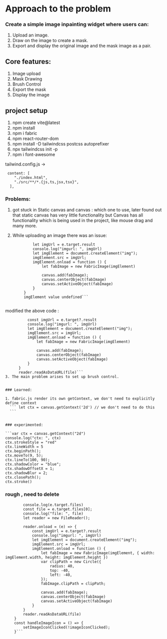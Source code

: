# Approach to the problem

### Create a simple image inpainting widget where users can:

1. Upload an image.
2. Draw on the image to create a mask.
3. Export and display the original image and the mask image as a pair.

## Core features:

1. Image upload
2. Mask Drawing 
3. Brush Control
4. Export the mask
5. Display the image

## project setup

1. npm create vite@latest
2. npm install
3. npm i fabric
4. npm react-router-dom
5. npm install -D tailwindcss postcss autoprefixer
6. npx tailwindcss init -p
7. npm i font-awesome

tailwind.config.js -> 
```
 content: [
    "./index.html",
    "./src/**/*.{js,ts,jsx,tsx}",
  ],
```
   
### Problems:

1. got stuck in Static canvas and canvas : which one to use, later found out that static canvas has very little functionality but Canvas has all functionality which is being used in the project, like mouse drag and many more.

2. While uploading an image there was an issue:
   ```reader.onload = function () {
            let imgUrl = e.target.result
            console.log("imgurl: ", imgUrl)
            let imgElement = document.createElement("img");
            imgElement.src = imgUrl;
            imgElement.onload = function () {
                let fabImage = new FabricImage(imgElement)

                canvas.add(fabImage);
                canvas.centerObject(fabImage)
                canvas.setActiveObject(fabImage)
            }
        }
        imgElement value undefined```
  
  modified the above code :
  ```reader.onload = (e) => {
            const imgUrl = e.target?.result
            console.log("imgurl: ", imgUrl)
            let imgElement = document.createElement("img");
            imgElement.src = imgUrl;
            imgElement.onload = function () {
                let fabImage = new FabricImage(imgElement)

                canvas.add(fabImage);
                canvas.centerObject(fabImage)
                canvas.setActiveObject(fabImage)
            }
        }
        reader.readAsDataURL(file)```
3. The main problem arises to set up brush control.


### Learned:

1. fabric.js render its own getContext, we don't need to explicitly define context
    ``` let ctx = canvas.getContext('2d') // we don't need to do this
    ```
        

### experimented:

```var ctx = canvas.getContext("2d")
  console.log("ctx: ", ctx)
  ctx.strokeStyle = "red"
  ctx.lineWidth = 5
  ctx.beginPath();
  ctx.moveTo(9, 5);
  ctx.lineTo(100, 90);
  ctx.shadowColor = "blue";
  ctx.shadowOffsetX = 1;
  ctx.shadowBlur = 2;
  ctx.closePath();
  ctx.stroke()
```


### rough , need to delete
```const handleUploadImage = (e) => {
        console.log(e.target.files)
        const file = e.target.files[0];
        console.log("file: ", file)
        let reader = new FileReader();

        reader.onload = (e) => {
            const imgUrl = e.target?.result
            console.log("imgurl: ", imgUrl)
            let imgElement = document.createElement("img");
            imgElement.src = imgUrl;
            imgElement.onload = function () {
                let fabImage = new FabricImage(imgElement, { width: imgElement.width, height: imgElement.height })
                var clipPath = new Circle({
                    radius: 40,
                    top: -40,
                    left: -40,
                });
                fabImage.clipPath = clipPath;

                canvas.add(fabImage);
                canvas.centerObject(fabImage)
                canvas.setActiveObject(fabImage)
            }
        }
        reader.readAsDataURL(file)
    }
    const handleImageIcon = () => {
        setImageIconClicked(!imageIconClicked);
    }```